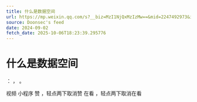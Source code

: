 ```yaml
---
title: 什么是数据空间
url: https://mp.weixin.qq.com/s?__biz=MzI1NjQxMzIzMw==&mid=2247492973&idx=1&sn=61cef4b757111977205cfc3413b869e6
source: Doonsec's feed
date: 2024-09-02
fetch_date: 2025-10-06T18:23:39.295776
---
```


# 什么是数据空间

：
，
。

视频
小程序
赞
，轻点两下取消赞
在看
，轻点两下取消在看